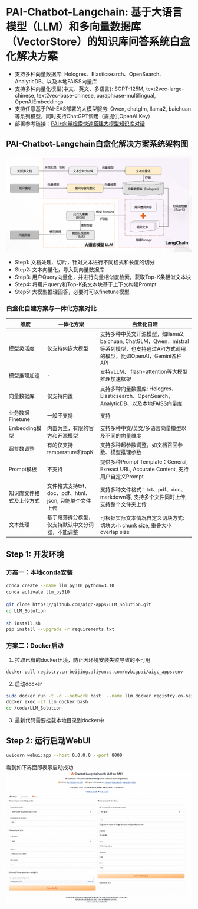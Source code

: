 # PAI-Chatbot-Langchain: 基于大语言模型（LLM）和多向量数据库（VectorStore）的知识库问答系统白盒化解决方案

- 支持多种向量数据库: Hologres、Elasticsearch、OpenSearch、AnalyticDB、以及本地FAISS向量库
- 支持多种向量化模型(中文、英文、多语言): SGPT-125M, text2vec-large-chinese, text2vec-base-chinese, paraphrase-multilingual, OpenAIEmbeddings
- 支持任意基于PAI-EAS部署的大模型服务: Qwen, chatglm, llama2, baichuan等系列模型，同时支持ChatGPT调用（需提供OpenAI Key）
- 部署参考链接：[PAI+向量检索快速搭建大模型知识库对话](https://help.aliyun.com/zh/pai/use-cases/use-pai-and-vector-search-to-implement-intelligent-dialogue-based-on-the-foundation-model?spm=a2c4g.11186623.0.0.4510e3efQRyPdt)

## PAI-Chatbot-Langchain白盒化解决方案系统架构图
![SystemArchitecture](html/image.png)
- Step1: 文档处理、切片，针对文本进行不同格式和长度的切分
- Step2: 文本向量化，导入到向量数据库
- Step3: 用户Query向量化，并进行向量相似度检索，获取Top-K条相似文本块
- Step4: 将用户query和Top-K条文本块基于上下文构建Prompt
- Step5: 大模型推理回答，必要时可以finetune模型

### 白盒化自建方案与一体化方案对比

| 维度 | 一体化方案 | 白盒化自建 |
| ------- | ------- | ------- |
| 模型灵活度 | 仅支持内嵌大模型 | 支持多种中英文开源模型，如llama2, baichuan, ChatGLM，Qwen，mistral等系列模型，也支持通过API方式调用的模型，比如OpenAI，Gemini各种API |
| 模型推理加速 | - | 支持vLLM、 flash-attention等大模型推理加速框架 |
| 向量数据库 | 仅支持内置 | 支持多种向量数据库: Hologres、Elasticsearch、OpenSearch、AnalyticDB、以及本地FAISS向量库 |
| 业务数据Finetune | 一般不支持 | 支持|
| Embedding模型 | 内置为主，有限的官方和开源模型 | 支持多种中文/英文/多语言向量模型以及不同的向量维度 |
| 超参数调整 | 有的仅支持temperature和topK | 支持多种超参数调整，如文档召回参数、模型推理参数 |
| Prompt模板 | 不支持 | 提供多种Prompt Template：General, Exreact URL, Accurate Content, 支持用户自定义Prompt|
| 知识库文件格式及上传方式 | 文件格式支持txt、doc、pdf、html、json, 只能单个文件上传 | 支持多种文件格式：txt、pdf、doc、markdown等, 支持多个文件同时上传, 支持整个文件夹上传 |
| 文本处理 | 基于段落拆分模型，仅支持默认中文分词器，不能调整 | 可根据实际文本情况自定义切块方式: 切块大小 chunk size, 重叠大小 overlap size |

## Step 1: 开发环境

### 方案一：本地conda安装

```bash
conda create --name llm_py310 python=3.10
conda activate llm_py310

git clone https://github.com/aigc-apps/LLM_Solution.git
cd LLM_Solution

sh install.sh
pip install --upgrade -r requirements.txt
```

### 方案二：Docker启动

1. 拉取已有的docker环境，防止因环境安装失败导致的不可用
```bash
docker pull registry.cn-beijing.aliyuncs.com/mybigpai/aigc_apps:env
```

2. 启动docker
```bash
sudo docker run -t -d --network host  --name llm_docker registry.cn-beijing.aliyuncs.com/mybigpai/aigc_apps:env
docker exec -it llm_docker bash
cd /code/LLM_Solution
```

3. 最新代码需要挂载本地目录到docker中

## Step 2: 运行启动WebUI

```bash
uvicorn webui:app --host 0.0.0.0 --port 8000
```
看到如下界面即表示启动成功
![webui](html/webui.jpg)